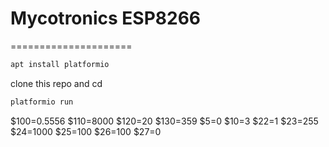 # Mycotronics ESP8266
=====================

```bash
apt install platformio
```
clone this repo and cd
```bash
platformio run
```

$100=0.5556
$110=8000
$120=20
$130=359
$5=0
$10=3
$22=1
$23=255
$24=1000
$25=100
$26=100
$27=0
